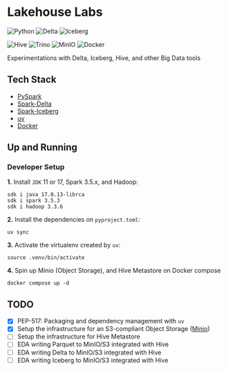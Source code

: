 # Lakehouse Labs

![Python](https://img.shields.io/badge/Python-3.12_|_3.11-4B8BBE.svg?style=flat&logo=python&logoColor=FFD43B&labelColor=306998)
![Delta](https://img.shields.io/badge/Delta_Lake-3.2-00ACD4?style=flat&logo=delta&logoColor=00ACD4&labelColor=262A30)
![Iceberg](https://img.shields.io/badge/Apache_Iceberg-1.7-CEEBF6?style=flat&logo=apachespark&logoColor=CEEBF6&labelColor=2C7BBF)

![Hive](https://img.shields.io/badge/Metastore-FDEE21?style=flat&logo=apachehive&logoColor=000000&labelColor=FDEE21)
![Trino](https://img.shields.io/badge/Presto-262A38?style=flat-square&logo=trino&logoColor=E8F5F5&labelColor=262A38)
![MinIO](https://img.shields.io/badge/MinIO-00091B?style=flat&logo=minio&logoColor=CF163D&labelColor=00091B)
![Docker](https://img.shields.io/badge/Docker-329DEE?style=flat&logo=docker&logoColor=white&labelColor=329DEE)

Experimentations with Delta, Iceberg, Hive, and other Big Data tools


## Tech Stack
- [PySpark](https://spark.apache.org/docs/latest/api/python/user_guide)
- [Spark-Delta](https://docs.delta.io/latest/quick-start.html)
- [Spark-Iceberg](https://iceberg.apache.org/spark-quickstart/)
- [uv](https://docs.astral.sh/uv/concepts/projects/dependencies/)
- [Docker](https://docs.docker.com/get-docker/)

## Up and Running

### Developer Setup

**1.** Install `JDK` 11 or 17, Spark 3.5.x, and Hadoop:
```shell
sdk i java 17.0.13-librca
sdk i spark 3.5.3
sdk i hadoop 3.3.6
```

**2.** Install the dependencies on `pyproject.toml`:
```shell
uv sync
```

**3.** Activate the virtualenv created by `uv`:
```shell
source .venv/bin/activate
```

**4.** Spin up Minio (Object Storage), and Hive Metastore on Docker compose
```shell
docker compose up -d
```

## TODO
- [x] PEP-517: Packaging and dependency management with `uv`
- [x] Setup the infrastructure for an S3-compliant Object Storage ([Minio](https://github.com/minio/minio))
- [ ] Setup the infrastructure for Hive Metastore
- [ ] EDA writing Parquet to MinIO/S3 integrated with Hive
- [ ] EDA writing Delta to MinIO/S3 integrated with Hive
- [ ] EDA writing Iceberg to MinIO/S3 integrated with Hive
